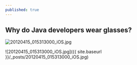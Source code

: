 ```yaml
---
published: true
---
```

## Why do Java developers wear glasses?

![20120415_015313000_iOS.jpg]({{site.baseurl}}/_posts/20120415_015313000_iOS.jpg)


![20120415_015313000_iOS.jpg]({{ site.baseurl }}/_posts/20120415_015313000_iOS.jpg)
